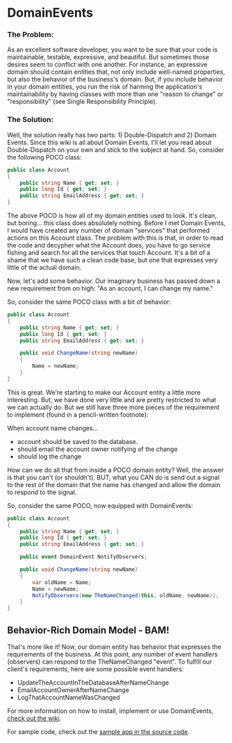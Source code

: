 DomainEvents
============

### The Problem:
As an excellent software developer, you want to be sure that your code is maintainable, testable, expressive, and beautiful. But sometimes those desires seem to conflict with one another. For instance, an expressive domain should contain entities that, not only include well-named properties, but also the behavior of the business's domain. But, if you include behavior in your domain entities, you run the risk of harming the application's maintainability by having classes with more than one "reason to change" or "responsibility" (see Single Responsibility Principle). 

### The Solution:
Well, the solution really has two parts: 1) Double-Dispatch and 2) Domain Events. Since this wiki is all about Domain Events, I'll let you read about Double-Dispatch on your own and stick to the subject at hand. So, consider the following POCO class:

```csharp
public class Account
{
    public string Name { get; set; }
    public long Id { get; set; }
    public string EmailAddress { get; set; }
}
``` 

The above POCO is how all of my domain entities used to look. It's clean, but boring... this class does absolutely nothing. Before I met Domain Events, I would have created any number of domain "services" that performed actions on this Account class. The problem with this is that, in order to read the code and decypher what the Account does, you have to go service fishing and search for all the services that touch Account. It's a bit of a shame that we have such a clean code base, but one that expresses very little of the actual domain.

Now, let's add some behavior. Our imaginary business has passed down a new requirement from on high: 
"As an account, I can change my name."

So, consider the same POCO class with a bit of behavior:

```csharp
public class Account
{
    public string Name { get; set; }
    public long Id { get; set; }
    public string EmailAddress { get; set; }

    public void ChangeName(string newName)
    {
        Name = newName;
    }
}
``` 

This is great. We're starting to make our Account entity a little more interesting. But, we have done very little and are pretty restricted to what we can actually do. But we still have three more pieces of the requirement to implement (found in a pencil-written footnote):

When account name changes...
- account should be saved to the database.
- should email the account owner notifying of the change
- should log the change

How can we do all that from inside a POCO domain entity? Well, the answer is that you can't (or shouldn't). BUT, what you CAN do is send out a signal to the rest of the domain that the name has changed and allow the domain to respond to the signal.

So, consider the same POCO, now equipped with DomainEvents:

```csharp
public class Account
{
    public string Name { get; set; }
    public long Id { get; set; }
    public string EmailAddress { get; set; }

    public event DomainEvent NotifyObservers;

    public void ChangeName(string newName)
    {
        var oldName = Name;
        Name = newName;
        NotifyObservers(new TheNameChanged(this, oldName, newName));
    }
}
``` 

## Behavior-Rich Domain Model - BAM!
That's more like it! Now, our domain entity has behavior that expresses the requirements of the business. At this point, any number of event handlers (observers) can respond to the TheNameChanged "event". To fulfill our client's requirements, here are some possible event handlers:

* UpdateTheAccountInTheDatabaseAfterNameChange
* EmailAccountOwnerAfterNameChange
* LogThatAccountNameWasChanged

For more information on how to install, implement or use DomainEvents, [check out the wiki](wiki/home).

For sample code, check out the [sample app in the source code](https://github.com/bsommardahl/DomainEvents/tree/master/src/DomainEvents.SampleConsoleApp).